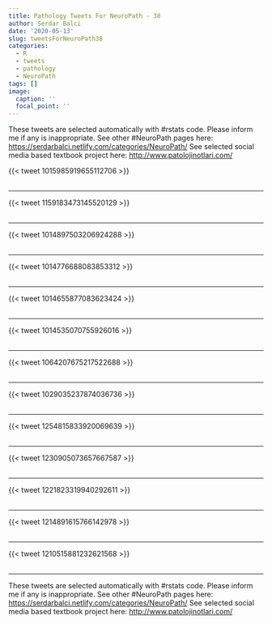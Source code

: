 ```yaml
---
title: Pathology Tweets For NeuroPath - 38
author: Serdar Balci
date: '2020-05-13'
slug: tweetsForNeuroPath38
categories:
  - R
  - tweets
  - pathology
  - NeuroPath
tags: []
image:
  caption: ''
  focal_point: ''
---
```



These tweets are selected automatically with #rstats code. Please inform me if any is inappropriate.
See other #NeuroPath pages here: https://serdarbalci.netlify.com/categories/NeuroPath/ 
See selected social media based textbook project here: http://www.patolojinotlari.com/

{{< tweet 1015985919655112706 >}}
<br>
<br>
<hr>
{{< tweet 1159183473145520129 >}}
<br>
<br>
<hr>
{{< tweet 1014897503206924288 >}}
<br>
<br>
<hr>
{{< tweet 1014776688083853312 >}}
<br>
<br>
<hr>
{{< tweet 1014655877083623424 >}}
<br>
<br>
<hr>
{{< tweet 1014535070755926016 >}}
<br>
<br>
<hr>
{{< tweet 1064207675217522688 >}}
<br>
<br>
<hr>
{{< tweet 1029035237874036736 >}}
<br>
<br>
<hr>
{{< tweet 1254815833920069639 >}}
<br>
<br>
<hr>
{{< tweet 1230905073657667587 >}}
<br>
<br>
<hr>
{{< tweet 1221823319940292611 >}}
<br>
<br>
<hr>
{{< tweet 1214891615766142978 >}}
<br>
<br>
<hr>
{{< tweet 1210515881232621568 >}}
<br>
<br>
<hr>


These tweets are selected automatically with #rstats code. Please inform me if any is inappropriate.
See other #NeuroPath pages here: https://serdarbalci.netlify.com/categories/NeuroPath/ 
See selected social media based textbook project here: http://www.patolojinotlari.com/
